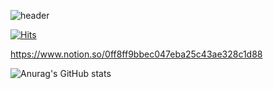 ![header](https://capsule-render.vercel.app/api?type=waving&color=_#721FF0&height=300&section=header&text=jukangpark%20🌏&fontSize=90)

[![Hits](https://hits.seeyoufarm.com/api/count/incr/badge.svg?url=https%3A%2F%2Fgithub.com%2Fjukangpark&count_bg=%235B4BF5&title_bg=%23848484&icon=&icon_color=%23E7E7E7&title=visit&edge_flat=false)](https://hits.seeyoufarm.com)

https://www.notion.so/0ff8ff9bbec047eba25c43ae328c1d88

![Anurag's GitHub stats](https://github-readme-stats.vercel.app/api?username=jukangpark&show_icons=true&theme=radical)
